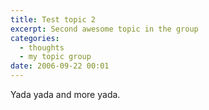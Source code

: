 ```yaml
---
title: Test topic 2
excerpt: Second awesome topic in the group
categories:
  - thoughts
  - my topic group
date: 2006-09-22 00:01
---
```


Yada yada and more yada.
